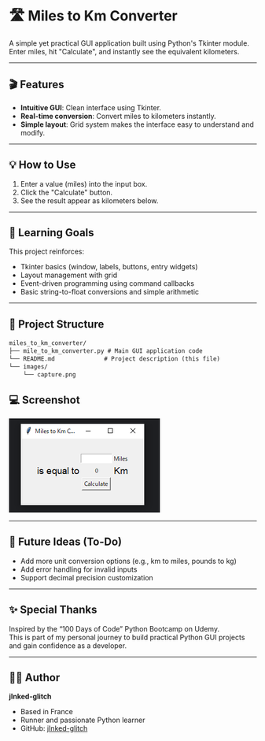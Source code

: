 # 🛣️ Miles to Km Converter

A simple yet practical GUI application built using Python's Tkinter module.  
Enter miles, hit "Calculate", and instantly see the equivalent kilometers.

---

## 🎬 Features

- **Intuitive GUI**: Clean interface using Tkinter.
- **Real-time conversion**: Convert miles to kilometers instantly.
- **Simple layout**: Grid system makes the interface easy to understand and modify.

---

## 💡 How to Use

1. Enter a value (miles) into the input box.
2. Click the "Calculate" button.
3. See the result appear as kilometers below.

---

## 🧠 Learning Goals

This project reinforces:

- Tkinter basics (window, labels, buttons, entry widgets)
- Layout management with grid
- Event-driven programming using command callbacks
- Basic string-to-float conversions and simple arithmetic

---

## 📁 Project Structure

```
miles_to_km_converter/
├── mile_to_km_converter.py # Main GUI application code
└── README.md              # Project description (this file)
└── images/
    └── capture.png
```

## 💻 Screenshot

![App Screenshot](images/capture.PNG)


---

## 🏃 Future Ideas (To-Do)

- Add more unit conversion options (e.g., km to miles, pounds to kg)
- Add error handling for invalid inputs
- Support decimal precision customization

---

## ✨ Special Thanks

Inspired by the “100 Days of Code” Python Bootcamp on Udemy.  
This is part of my personal journey to build practical Python GUI projects and gain confidence as a developer.

---

## 🧑‍💻 Author

**jInked-glitch**

- Based in France
- Runner and passionate Python learner
- GitHub: [jInked-glitch](https://github.com/jInked-glitch)


